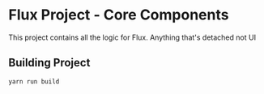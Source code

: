 # Flux Project - Core Components
This project contains all the logic for Flux. Anything that's detached not UI 


## Building Project

```javascript
yarn run build
```
